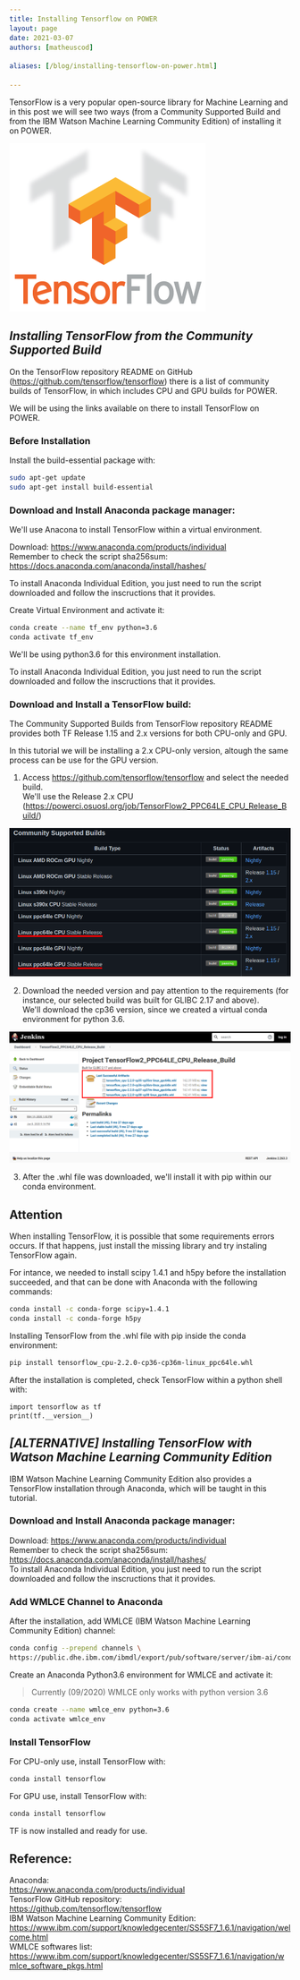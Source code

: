 ```yaml
---
title: Installing Tensorflow on POWER
layout: page
date: 2021-03-07
authors: [matheuscod]

aliases: [/blog/installing-tensorflow-on-power.html]

---
```


TensorFlow is a very popular open-source library for Machine Learning and in this post we will see two ways (from a Community Supported Build and from the IBM Watson Machine Learning Community Edition) of installing it on POWER.  

![tf logo](tf-logo.png)

## *Installing TensorFlow from the Community Supported Build*
On the TensorFlow repository README on GitHub (https://github.com/tensorflow/tensorflow) there is a list of community builds of TensorFlow, in which includes CPU and GPU builds for POWER.  
    
We will be using the links available on there to install TensorFlow on POWER.

### Before Installation
Install the build-essential package with:
```bash
sudo apt-get update
sudo apt-get install build-essential
```

### Download and Install Anaconda package manager:  
We'll use Anacona to install TensorFlow within a virtual environment.

Download: https://www.anaconda.com/products/individual  
Remember to check the script sha256sum: https://docs.anaconda.com/anaconda/install/hashes/  

To install Anaconda Individual Edition, you just need to run the script downloaded and follow the inscructions that it provides.

Create Virtual Environment and activate it:  
```bash
conda create --name tf_env python=3.6 
conda activate tf_env 
```

We'll be using python3.6 for this environment installation.

To install Anaconda Individual Edition, you just need to run the script downloaded and follow the inscructions that it provides.

### Download and Install a TensorFlow build: 
The Community Supported Builds from TensorFlow repository README provides both TF Release 1.15 and 2.x versions for both CPU-only and GPU.  
  
In this tutorial we will be installing a 2.x CPU-only version, altough the same process can be use for the GPU version.  

1. Access https://github.com/tensorflow/tensorflow and select the needed build.  
We'll use the Release 2.x CPU (https://powerci.osuosl.org/job/TensorFlow2_PPC64LE_CPU_Release_Build/)  

![tf logo](builds.png)

2. Download the needed version and pay attention to the requirements (for instance, our selected build was built for GLIBC 2.17 and above).  
We'll download the cp36 version, since we created a virtual conda environment for python 3.6.  

![tf logo](downloads.png)

3. After the .whl file was downloaded, we'll install it with pip within our conda environment.  
## Attention
When installing TensorFlow, it is possible that some requirements errors occurs. If that happens, just install the missing library and try instaling TensorFlow again.

For intance, we needed to install scipy 1.4.1 and h5py before the installation succeeded, and that can be done with Anaconda with the following commands:
```bash
conda install -c conda-forge scipy=1.4.1
conda install -c conda-forge h5py
```

Installing TensorFlow from the .whl file with pip inside the conda environment:
```bash
pip install tensorflow_cpu-2.2.0-cp36-cp36m-linux_ppc64le.whl
```

After the installation is completed, check TensorFlow within a python shell with:
```python3
import tensorflow as tf
print(tf.__version__)
```

## *[ALTERNATIVE] Installing TensorFlow with Watson Machine Learning Community Edition*
IBM Watson Machine Learning Community Edition also provides a TensorFlow installation through Anaconda, which will be taught in this tutorial.

### Download and Install Anaconda package manager:  
Download: https://www.anaconda.com/products/individual  
Remember to check the script sha256sum: https://docs.anaconda.com/anaconda/install/hashes/  
To install Anaconda Individual Edition, you just need to run the script downloaded and follow the inscructions that it provides.
### Add WMLCE Channel to Anaconda
After the installation, add WMLCE (IBM Watson Machine Learning Community Edition) channel:
```bash
conda config --prepend channels \ 
https://public.dhe.ibm.com/ibmdl/export/pub/software/server/ibm-ai/conda/
```
Create an Anaconda Python3.6 environment for WMLCE and activate it:
> Currently (09/2020) WMLCE only works with python version 3.6
```bash
conda create --name wmlce_env python=3.6 
conda activate wmlce_env 
```
### Install TensorFlow
For CPU-only use, install TensorFlow with:
```bash
conda install tensorflow
```
For GPU use, install TensorFlow with:
```bash
conda install tensorflow
```

TF is now installed and ready for use.

## Reference:  
Anaconda:  
https://www.anaconda.com/products/individual  
TensorFlow GitHub repository:  
https://github.com/tensorflow/tensorflow  
IBM Watson Machine Learning Community Edition:  
https://www.ibm.com/support/knowledgecenter/SS5SF7_1.6.1/navigation/welcome.html  
WMLCE softwares list:  
https://www.ibm.com/support/knowledgecenter/SS5SF7_1.6.1/navigation/wmlce_software_pkgs.html  
